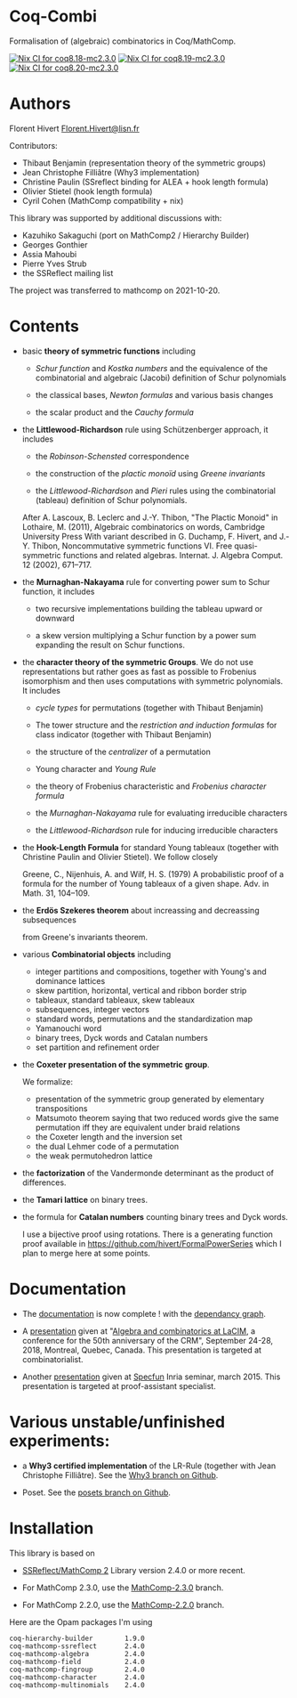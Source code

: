 Coq-Combi
=========

Formalisation of (algebraic) combinatorics in Coq/MathComp.

[![Nix CI for coq8.18-mc2.3.0](https://github.com/math-comp/Coq-Combi/actions/workflows/nix-action-coq8.18-mc2.3.0.yml/badge.svg)](https://github.com/math-comp/Coq-Combi/actions/workflows/nix-action-coq8.18-mc2.3.0.yml) [![Nix CI for coq8.19-mc2.3.0](https://github.com/math-comp/Coq-Combi/actions/workflows/nix-action-coq8.19-mc2.3.0.yml/badge.svg)](https://github.com/math-comp/Coq-Combi/actions/workflows/nix-action-coq8.19-mc2.3.0.yml) [![Nix CI for coq8.20-mc2.3.0](https://github.com/math-comp/Coq-Combi/actions/workflows/nix-action-coq8.20-mc2.3.0.yml/badge.svg)](https://github.com/math-comp/Coq-Combi/actions/workflows/nix-action-coq8.20-mc2.3.0.yml)

Authors
========================================================================

Florent Hivert <Florent.Hivert@lisn.fr>

Contributors:

- Thibaut Benjamin (representation theory of the symmetric groups)
- Jean Christophe Filliâtre (Why3 implementation)
- Christine Paulin (SSreflect binding for ALEA + hook length formula)
- Olivier Stietel (hook length formula)
- Cyril Cohen (MathComp compatibility + nix)

This library was supported by additional discussions with:

- Kazuhiko Sakaguchi (port on MathComp2 / Hierarchy Builder)
- Georges Gonthier
- Assia Mahoubi
- Pierre Yves Strub
- the SSReflect mailing list

The project was transferred to mathcomp on 2021-10-20.

Contents
========================================================================


* basic **theory of symmetric functions** including

  - *Schur function* and *Kostka numbers* and the equivalence of the
    combinatorial and algebraic (Jacobi) definition of Schur polynomials

  - the classical bases, *Newton formulas* and various basis changes

  - the scalar product and the *Cauchy formula*

* the **Littlewood-Richardson** rule using Schützenberger approach, it includes

  - the *Robinson-Schensted* correspondence

  - the construction of the *plactic monoïd* using *Greene invariants*

  - the *Littlewood-Richardson* and *Pieri* rules using the combinatorial
    (tableau) definition of Schur polynomials.

  After A. Lascoux, B. Leclerc and J.-Y. Thibon, "The Plactic Monoid" in
  Lothaire, M. (2011), Algebraic combinatorics on words, Cambridge University
  Press With variant described in G. Duchamp, F. Hivert, and J.-Y. Thibon,
  Noncommutative symmetric functions VI. Free quasi-symmetric functions and
  related algebras. Internat. J. Algebra Comput. 12 (2002), 671–717.

* the **Murnaghan-Nakayama** rule for converting power sum to Schur function,
  it includes

  - two recursive implementations building the tableau upward or downward

  - a skew version multiplying a Schur function by a power sum expanding the
    result on Schur functions.

* the **character theory of the symmetric Groups**. We do not use
  representations but rather goes as fast as possible to Frobenius
  isomorphism and then uses computations with symmetric polynomials. It includes

  - *cycle types* for permutations (together with Thibaut Benjamin)

  - The tower structure and the *restriction and induction formulas* for class
    indicator (together with Thibaut Benjamin)

  - the structure of the *centralizer* of a permutation

  - Young character and *Young Rule*

  - the theory of Frobenius characteristic and *Frobenius character formula*

  - the *Murnaghan-Nakayama* rule for evaluating irreducible characters

  - the *Littlewood-Richardson* rule for inducing irreducible characters

* the **Hook-Length Formula** for standard Young tableaux
  (together with Christine Paulin and Olivier Stietel). We follow closely

   Greene, C., Nijenhuis, A. and Wilf, H. S. (1979) A probabilistic proof of a
   formula for the number of Young tableaux of a given shape. Adv. in
   Math. 31, 104–109.

* the **Erdös Szekeres theorem** about increassing and decreassing subsequences

   from Greene's invariants theorem.

* various **Combinatorial objects** including

  - integer partitions and compositions, together with Young's and dominance
    lattices
  - skew partition, horizontal, vertical and ribbon border strip
  - tableaux, standard tableaux, skew tableaux
  - subsequences, integer vectors
  - standard words, permutations and the standardization map
  - Yamanouchi word
  - binary trees, Dyck words and Catalan numbers
  - set partition and refinement order

* the **Coxeter presentation of the symmetric group**.

  We formalize:

  - presentation of the symmetric group generated by elementary
    transpositions
  - Matsumoto theorem saying that two reduced words give the same permutation
    iff they are equivalent under braid relations
  - the Coxeter length and the inversion set
  - the dual Lehmer code of a permutation
  - the weak permutohedron lattice

* the **factorization** of the Vandermonde determinant as the product
  of differences.

* the **Tamari lattice** on binary trees.

* the formula for **Catalan numbers** counting binary trees and Dyck words.

  I use a bijective proof using rotations. There is a generating function
  proof available in https://github.com/hivert/FormalPowerSeries which I plan
  to merge here at some points.

Documentation
========================================================================

* The [documentation](https://math-comp.github.io/combi/1.0.0/toc.html) is now
  complete ! with the 
  [dependancy graph](https://math-comp.github.io/combi/1.0.0/index.html).

* A
  [presentation](https://github.com/math-comp/Coq-Combi/raw/master/doc/Talk-CRM/CRM.pdf)
  given at "[Algebra and combinatorics at LaCIM](http://www.crm.umontreal.ca/2018/Algebre18/index_e.php), a conference
  for the 50th anniversary of the CRM", September 24-28, 2018, Montreal,
  Quebec, Canada. This presentation is targeted at combinatorialist.

* Another
  [presentation](https://github.com/math-comp/Coq-Combi/raw/master/doc/Talk/INRIA.pdf)
  given at [Specfun](https://specfun.inria.fr/seminar/) Inria seminar, march
  2015. This presentation is targeted at proof-assistant specialist.

Various unstable/unfinished experiments:
========================================

* a **Why3 certified implementation** of the LR-Rule
  (together with Jean Christophe Filliâtre).
  See the [Why3 branch on Github](https://github.com/math-comp/Coq-Combi/tree/Why3).

* Poset.
  See the [posets branch on Github](https://github.com/math-comp/Coq-Combi/tree/posets).

Installation
========================================================================

This library is based on

* [SSReflect/MathComp 2](https://github.com/math-comp/math-comp)
  Library version 2.4.0 or more recent.

* For MathComp 2.3.0, use the [MathComp-2.3.0](https://github.com/math-comp/Coq-Combi/tree/MathComp-2.3.0) branch.

* For MathComp 2.2.0, use the [MathComp-2.2.0](https://github.com/math-comp/Coq-Combi/tree/MathComp-2.2.0) branch.

Here are the Opam packages I'm using
```
coq-hierarchy-builder        1.9.0
coq-mathcomp-ssreflect       2.4.0
coq-mathcomp-algebra         2.4.0
coq-mathcomp-field           2.4.0
coq-mathcomp-fingroup        2.4.0
coq-mathcomp-character       2.4.0
coq-mathcomp-multinomials    2.4.0
```

